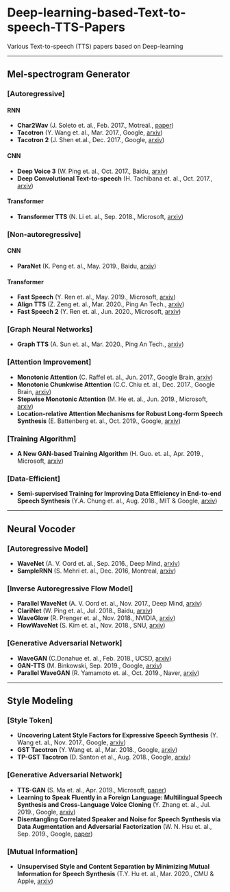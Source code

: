 # Deep-learning-based-Text-to-speech-TTS-Papers
Various Text-to-speech (TTS) papers based on Deep-learning


----
## Mel-spectrogram Generator

### [Autoregressive]

#### **RNN**

* **Char2Wav** (J. Soleto et. al., Feb. 2017., Motreal., [paper](https://mila.quebec/wp-content/uploads/2017/02/end-end-speech.pdf))
* **Tacotron** (Y. Wang et. al., Mar. 2017., Google, [arxiv](https://arxiv.org/pdf/1703.10135.pdf))
* **Tacotron 2** (J. Shen et.al., Dec. 2017., Google, [arxiv](https://arxiv.org/pdf/1712.05884.pdf))



#### **CNN**
* **Deep Voice 3** (W. Ping et. al., Oct. 2017., Baidu, [arxiv](https://arxiv.org/pdf/1710.07654.pdf))
* **Deep Convolutional Text-to-speech** (H. Tachibana et. al., Oct. 2017., [arxiv](https://arxiv.org/pdf/1710.08969.pdf))



#### **Transformer**
* **Transformer TTS** (N. Li et. al., Sep. 2018., Microsoft, [arxiv](https://arxiv.org/pdf/1809.08895.pdf))


### [Non-autoregressive]
#### **CNN**
* **ParaNet** (K. Peng et. al., May. 2019., Baidu, [arxiv](https://arxiv.org/pdf/1905.08459.pdf))

#### **Transformer**
* **Fast Speech** (Y. Ren et. al., May. 2019., Microsoft, [arxiv](https://arxiv.org/pdf/1905.09263.pdf))
* **Align TTS** (Z. Zeng et. al., Mar. 2020., Ping An Tech., [arxiv](https://arxiv.org/pdf/2003.01950.pdf))
* **Fast Speech 2** (Y. Ren et. al., Jun. 2020., Microsoft, [arxiv](https://arxiv.org/pdf/2006.04558.pdf))

### [Graph Neural Networks]
* **Graph TTS** (A. Sun et. al., Mar. 2020., Ping An Tech., [arxiv](https://arxiv.org/pdf/2003.01924.pdf))


### [Attention Improvement]
* **Monotonic Attention** (C. Raffel et. al., Jun. 2017., Google Brain, [arxiv](https://arxiv.org/pdf/1704.00784.pdf))
* **Monotonic Chunkwise Attention** (C.C. Chiu et. al., Dec. 2017., Google Brain, [arxiv](https://arxiv.org/pdf/1712.05382.pdf))
* **Stepwise Monotonic Attention** (M. He et. al., Jun. 2019., Microsoft, [arxiv](https://arxiv.org/pdf/1906.00672.pdf)) 
* **Location-relative Attention Mechanisms for Robust Long-form Speech Synthesis** (E. Battenberg et. al., Oct. 2019., Google, [arxiv](https://arxiv.org/pdf/1910.10288.pdf)) 


### [Training Algorithm]
* **A New GAN-based Training Algorithm** (H. Guo. et. al., Apr. 2019., Microsoft, [arxiv](https://arxiv.org/pdf/1904.04775.pdf))


### [Data-Efficient]
* **Semi-supervised Training for Improving Data Efficiency in End-to-end Speech Synthesis** (Y.A. Chung et. al., Aug. 2018., MIT & Google, [arxiv](https://arxiv.org/pdf/1808.10128.pdf))


----
## Neural Vocoder
### [Autoregressive Model]

* **WaveNet** (A. V. Oord et. al., Sep. 2016., Deep Mind, [arxiv](https://arxiv.org/pdf/1609.03499.pdf))
* **SampleRNN** (S. Mehri et. al., Dec. 2016, Montreal, [arxiv](https://arxiv.org/pdf/1612.07837.pdf))

### [Inverse Autoregressive Flow Model]
* **Parallel WaveNet** (A. V. Oord et. al., Nov. 2017., Deep Mind, [arxiv](https://arxiv.org/pdf/1711.10433.pdf))
* **ClariNet** (W. Ping et. al., Jul. 2018., Baidu, [arxiv](https://arxiv.org/pdf/1807.07281.pdf))
* **WaveGlow** (R. Prenger et. al., Nov. 2018., NVIDIA, [arxiv](https://arxiv.org/pdf/1811.00002.pdf))
* **FlowWaveNet** (S. Kim et. al., Nov. 2018., SNU, [arxiv](https://arxiv.org/pdf/1811.02155.pdf))


### [Generative Adversarial Network]
* **WaveGAN** (C.Donahue et. al., Feb. 2018., UCSD, [arxiv](https://arxiv.org/pdf/1802.04208.pdf))
* **GAN-TTS** (M. Binkowski, Sep. 2019., Google, [arxiv](https://openreview.net/pdf?id=r1gfQgSFDr))
* **Parallel WaveGAN** (R. Yamamoto et. al., Oct. 2019., Naver, [arxiv](https://arxiv.org/pdf/1910.11480.pdf))
---

## Style Modeling
### [Style Token]
* **Uncovering Latent Style Factors for Expressive Speech Synthesis** (Y. Wang et. al., Nov. 2017., Google, [arxiv](https://arxiv.org/pdf/1711.00520.pdf))
* **GST Tacotron** (Y. Wang et. al., Mar. 2018., Google, [arxiv](https://arxiv.org/pdf/1803.09017.pdf))
* **TP-GST Tacotron** (D. Santon et al., Aug. 2018., Google, [arxiv](https://arxiv.org/pdf/1808.01410.pdf))


### [Generative Adversarial Network]
* **TTS-GAN** (S. Ma et. al., Apr. 2019., Microsoft, [paper](https://openreview.net/pdf?id=ByzcS3AcYX))
* **Learning to Speak Fluently in a Foreign Language: Multilingual Speech Synthesis and Cross-Language Voice Cloning** (Y. Zhang et. al., Jul. 2019., Google, [arxiv](https://arxiv.org/pdf/1907.04448.pdf)) 
* **Disentangling Correlated Speaker and Noise for Speech Synthesis via Data Augmentation and Adversarial Factorization** (W. N. Hsu et. al., Sep. 2019., Google, [paper](https://openreview.net/pdf?id=Bkg9ZeBB37))
### [Mutual Information]
* **Unsupervised Style and Content Separation by Minimizing Mutual Information for Speech Synthesis**  (T.Y. Hu et. al., Mar. 2020., CMU & Apple, [arxiv](https://arxiv.org/pdf/2003.06227.pdf))

